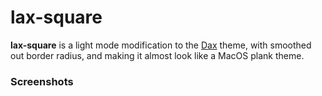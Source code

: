 # lax-square
**lax-square** is a light mode modification to the [Dax](https://www.gnome-look.org/p/1224421/) theme, with smoothed out border radius, and making it almost look like a MacOS plank theme.

### Screenshots
